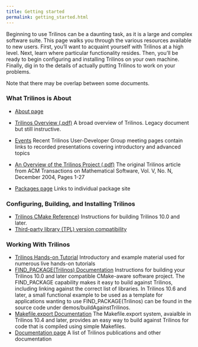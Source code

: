 ```yaml
---
title: Getting started
permalink: getting_started.html
---
```


Beginning to use Trilinos can be a daunting task, as it is a large and complex software suite. This page walks you through the various resources available to new users. First, you’ll want to acquaint yourself with Trilinos at a high level. Next, learn where particular functionality resides. Then, you’ll be ready to begin configuring and installing Trilinos on your own machine. Finally, dig in to the details of actually putting Trilinos to work on your problems.

Note that there may be overlap between some documents.

### What Trilinos is About

- [About page](about.html)
- [Trilinos Overview (.pdf)](pdfs/TrilinosOverview.pdf) A broad overview of Trilinos.  Legacy document but still instructive.
- [Events](events.html) Recent Trilinos User-Developer Group meeting pages contain links to recorded presentations covering introductory and advanced topics
- [An Overview of the Trilinos Project (.pdf)](pdfs/TrilinosACMTOMS2004.pdf) The original Trilinos article from ACM Transactions on Mathematical Software, Vol. V, No. N, December 2004, Pages 1-27

- [Packages page](packages.html) Links to individual package site

### Configuring, Building, and Installing Trilinos

- [Trilinos CMake Reference](https://docs.trilinos.org/files/TrilinosBuildReference.html)) Instructions for building Trilinos 10.0 and later.
- [Third-party library (TPL) version compatibility](tpl_version_compatibility.html)

### Working With Trilinos

- [Trilinos Hands-on Tutorial](https://github.com/trilinos/Trilinos_tutorial/wiki/TrilinosHandsOnTutorial)  Introductory and example material used for numerous live hands-on tutorials
- [FIND_PACKAGE(Trilinos) Documentation](pdfs/Finding_Trilinos.txt)  Instructions for building your Trilinos 10.0 and later compatible CMake-aware software project. The FIND_PACKAGE capability makes it easy to build against Trilinos, including linking against the correct list of libraries. In Trilinos 10.6 and later, a small functional example to be used as a template for applications wanting to use FIND_PACKAGE(Trilinos) can be found in the source code under demos/buildAgainstTrilinos.
- [Makefile.export Documentation](pdfs/Export_Makefile.txt)  The Makefile.export system, avaialble in Trilinos 10.4 and later, provides an easy way to build against Trilinos for code that is compiled using simple Makefiles.
- [Documentation page](documentation.html)  A list of Trilinos publications and other documentation
